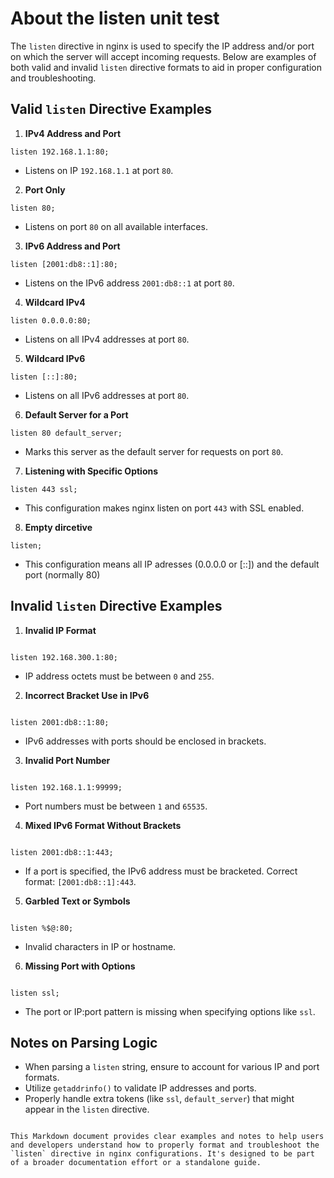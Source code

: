 # About the listen unit test

The `listen` directive in nginx is used to specify the IP address and/or port on which the server will accept incoming requests. Below are examples of both valid and invalid `listen` directive formats to aid in proper configuration and troubleshooting.

## Valid `listen` Directive Examples

1. **IPv4 Address and Port**

`listen 192.168.1.1:80;`

- Listens on IP `192.168.1.1` at port `80`.

2. **Port Only**

`listen 80;`

- Listens on port `80` on all available interfaces.

3. **IPv6 Address and Port**

`listen [2001:db8::1]:80;`

- Listens on the IPv6 address `2001:db8::1` at port `80`.

4. **Wildcard IPv4**

`listen 0.0.0.0:80;`

- Listens on all IPv4 addresses at port `80`.

5. **Wildcard IPv6**

`listen [::]:80;`

- Listens on all IPv6 addresses at port `80`.

6. **Default Server for a Port**

`listen 80 default_server;`

- Marks this server as the default server for requests on port `80`.

7. **Listening with Specific Options**

`listen 443 ssl;`

- This configuration makes nginx listen on port `443` with SSL enabled.

8. **Empty dircetive**

`listen;`

- This configuration means all IP adresses (0.0.0.0 or [::]) and the default port (normally 80)

## Invalid `listen` Directive Examples

1. **Invalid IP Format**

```

listen 192.168.300.1:80;

```

- IP address octets must be between `0` and `255`.

2. **Incorrect Bracket Use in IPv6**

```

listen 2001:db8::1:80;

```

- IPv6 addresses with ports should be enclosed in brackets.

3. **Invalid Port Number**

```

listen 192.168.1.1:99999;

```

- Port numbers must be between `1` and `65535`.

4. **Mixed IPv6 Format Without Brackets**

```

listen 2001:db8::1:443;

```

- If a port is specified, the IPv6 address must be bracketed. Correct format: `[2001:db8::1]:443`.

5. **Garbled Text or Symbols**

```

listen %$@:80;

```

- Invalid characters in IP or hostname.

6. **Missing Port with Options**

```

listen ssl;

```

- The port or IP:port pattern is missing when specifying options like `ssl`.

## Notes on Parsing Logic

- When parsing a `listen` string, ensure to account for various IP and port formats.
- Utilize `getaddrinfo()` to validate IP addresses and ports.
- Properly handle extra tokens (like `ssl`, `default_server`) that might appear in the `listen` directive.

```

This Markdown document provides clear examples and notes to help users and developers understand how to properly format and troubleshoot the `listen` directive in nginx configurations. It's designed to be part of a broader documentation effort or a standalone guide.
```
